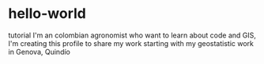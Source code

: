 # hello-world
tutorial
I'm an colombian agronomist who want to learn about code and GIS, I'm creating this profile to share my work starting with my geostatistic work in Genova, Quindío
